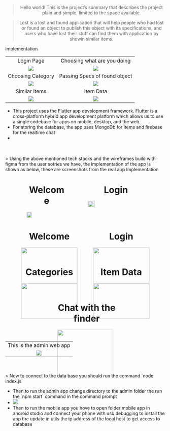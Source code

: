 <div align="center">

</div>

<div align="center">

> Hello world! This is the project’s summary that describes the project plain and simple, limited to the space available. 

> Lost is a lost and found application that will help people who had lost or found an object to publish this object with its specifications, and users who have lost their stuff can find them with application by showin similar items.
 </div>


 <table align="center" style="text-align: center;">
   <tr>Implementation</tr>
   <tr>
       <td>Login Page</td>
    <td>Choosing what are you doing</td>
   </tr>
   
   <tr>
     <td><img src="./Readme/one.png"/></td>
     <td><img src="./Readme/2.png"/></td>
     
   </tr>
   <tr>
       <td>Choosing Category</td>
    <td>Passing Specs of found object</td>
   </tr>
   
   <tr>
     <td><img src="./Readme/three.png"/></td>
     <td><img src="./Readme/four.png"/></td>
     
   </tr>
   <tr>
       <td>Similar Items</td>
    <td>Item Data</td>
   </tr>
   
   <tr>
     <td><img src="./Readme/five.png"/></td>
     <td><img src="./Readme/six.png"/></td>
     
   </tr>      
      
</table>
<ul>  
   <li>
      This project uses the Flutter app development framework. Flutter is a cross-platform hybrid app development platform which allows us to use a single codebase for apps on mobile, desktop, and the web.
   </li>
   <li>
       For storing the database, the app uses MongoDb for items and firebase for the realtime chat
      </li>
      <li>
      </ul>
      <br><br>
> Using the above mentioned tech stacks and the wireframes build with figma from the user sotries we have, the implementation of the app is shown as below, these are screenshots from the real app

<table align="center" style="text-align: center;">
   <tr>Implementation</tr>
 
   
   <tr>
    <div style="display:flex;justify-content:space-evenly;">
    <div style="width: 25%;">
      <h1 style="text-align: center; width: 100%;">Welcome</h1>
      <img src="./Readme/sc1.jpeg" width="35%"/>
    </div>
    <div style="width: 35%;">
      <h1 style="text-align: center; width: 100%;">Login</h1>
      <img src="./Readme/sc2.jpeg" width="35%"/>
    </div>
   </div>   
  </tr> 
   
   <tr>
    <div style="display:flex;justify-content:space-evenly;">
      <div style="width: 35%;">
        <h1 style="text-align: center; width: 100%;">Welcome</h1>
        <img src="./Readme/sc5.jpeg" width="100%"/>
      </div>
      <div style="width: 35%;">
        <h1 style="text-align: center; width: 100%;">Login</h1>
        <img src="./Readme/sc4.jpeg" width="100%"/>
      </div>
     </div>     
   </tr>
   
   
   <tr>
    <div style="display:flex;justify-content:space-evenly;">
      <div style="width: 35%;">
        <h1 style="text-align: center; width: 100%;">Categories</h1>
        <img src="./Readme/sc6.jpeg" width="100%"/>
      </div>
      <div style="width: 35%;">
        <h1 style="text-align: center; width: 100%;">Item Data</h1>
        <img src="./Readme/sc7.jpeg" width="100%"/>
      </div>
     </div>          
   </tr>   
   <tr>
    <div style="display:flex;justify-content:space-evenly;">
      <div style="width: 35%;">
        <h1 style="text-align: center; width: 105%;">Chat with the finder</h1>
        <img src="./Readme/sc3.jpeg" width="100%"/>
      </div>
     </div>     
   </tr>  
   <tr>
   <td>
   This is the admin web app
   </td>
   </tr> 
     <tr>
   <td><img src="./Readme/admin.jpg"/></td>
   </tr> 
      
</table>
<br><br>
> Now to connect to the data base you should run the command  `node index.js`

<ul>  
   <li>
   Then to run the admin app change directory to the admin folder the run the `npm start` command in the command prompt
   </li>
   <li>
   <img src="./Readme/runadmin.jpg"/>
   </li>
     <li>
   Then to run the mobile app you hove to open folder mobile app in android studio and connect your phone with usb debugging to install the app the update in utils the ip address of the local host to get access to database
   </li>
  
   
</ul>

